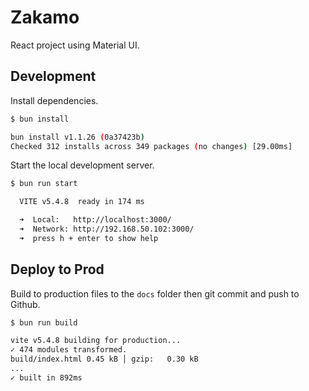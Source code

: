 # Zakamo

React project using Material UI.

## Development

Install dependencies.

```bash
$ bun install

bun install v1.1.26 (0a37423b)
Checked 312 installs across 349 packages (no changes) [29.00ms]
```

Start the local development server.

```bash
$ bun run start

  VITE v5.4.8  ready in 174 ms

  ➜  Local:   http://localhost:3000/
  ➜  Network: http://192.168.50.102:3000/
  ➜  press h + enter to show help
```

## Deploy to Prod

Build to production files to the `docs` folder then git commit and push to Github.

```bash
$ bun run build

vite v5.4.8 building for production...
✓ 474 modules transformed.
build/index.html 0.45 kB │ gzip:   0.30 kB
...
✓ built in 892ms
```
